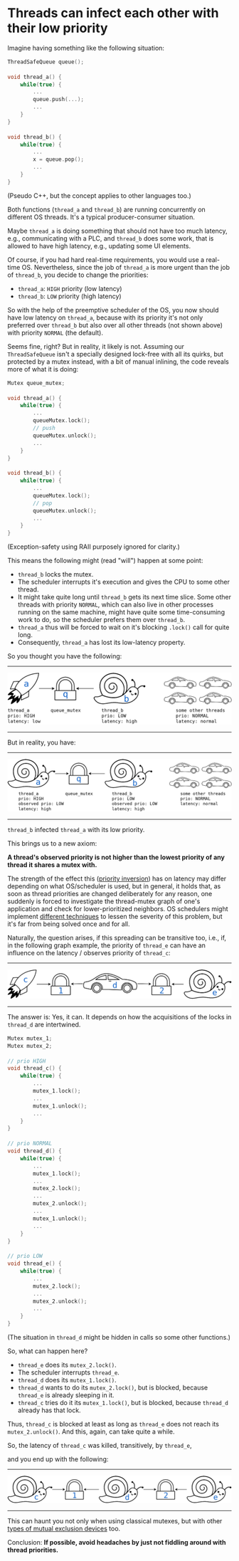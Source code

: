 # Threads can infect each other with their low priority

Imagine having something like the following situation:

```c++
ThreadSafeQueue queue();

void thread_a() {
    while(true) {
        ...
        queue.push(...);
        ...
    }
}

void thread_b() {
    while(true) {
        ...
        x = queue.pop();
        ...
    }
}
```
(Pseudo C++, but the concept applies to other languages too.)

Both functions (`thread_a` and `thread_b`) are running concurrently on different OS threads. It's a typical producer-consumer situation.

Maybe `thread_a` is doing something that should not have too much latency, e.g., communicating with a PLC, and `thread_b` does some work, that is allowed to have high latency, e.g., updating some UI elements.

Of course, if you had hard real-time requirements, you would use a real-time OS. Nevertheless, since the job of `thread_a` is more urgent than the job of `thread_b`, you decide to change the priorities:

- `thread_a`: `HIGH` priority (low latency)
- `thread_b`: `LOW` priority (high latency)

So with the help of the preemptive scheduler of the OS, you now should have low latency on `thread_a`, because with its priority it's not only preferred over `thread_b` but also over all other threads (not shown above) with priority `NORMAL` (the default).

Seems fine, right? But in reality, it likely is not. Assuming our `ThreadSafeQueue` isn't a specially designed lock-free with all its quirks, but protected by a mutex instead, with a bit of manual inlining, the code reveals more of what it is doing:

```c++
Mutex queue_mutex;

void thread_a() {
    while(true) {
        ...
        queueMutex.lock();
        // push
        queueMutex.unlock();
        ...
    }
}

void thread_b() {
    while(true) {
        ...
        queueMutex.lock();
        // pop
        queueMutex.unlock();
        ...
    }
}
```

(Exception-safety using RAII purposely ignored for clarity.)

This means the following might (read "will") happen at some point:

- `thread_b` locks the mutex.
- The scheduler interrupts it's execution and gives the CPU to some other thread.
- It might take quite long until `thread_b` gets its next time slice. Some other threads with priority `NORMAL`, which can also live in other processes running on the same machine, might have quite some time-consuming work to do, so the scheduler prefers them over `thread_b`.
- `thread_a` thus will be forced to wait on it's blocking `.lock()` call for quite long.
- Consequently, `thread_a` has lost its low-latency property.

So you thought you have the following:

---

![1](threads_can_infect_each_other_with_their_low_priority/1.png?raw=true)

---

But in reality, you have:

---

![2](threads_can_infect_each_other_with_their_low_priority/2.png?raw=true)

---

`thread_b` infected `thread_a` with its low priority.

This brings us to a new axiom:

**A thread's observed priority is not higher than the lowest priority of any thread it shares a mutex with.**

The strength of the effect this ([priority inversion](https://en.wikipedia.org/wiki/Priority_inversion)) has on latency may differ depending on what OS/scheduler is used, but in general, it holds that, as soon as thread priorities are changed deliberately for any reason, one suddenly is forced to investigate the thread-mutex graph of one's application and check for lower-prioritized neighbors. OS schedulers might implement [different techniques](https://en.wikipedia.org/wiki/Priority_inversion#Solutions) to lessen the severity of this problem, but it's far from being solved once and for all.

Naturally, the question arises, if this spreading can be transitive too, i.e., if, in the following graph example, the priority of `thread_e` can have an influence on the latency / observes priority of `thread_c`:

---

![3](threads_can_infect_each_other_with_their_low_priority/3.png?raw=true)

---

The answer is: Yes, it can. It depends on how the acquisitions of the locks in `thread_d` are intertwined.

```cpp
Mutex mutex_1;
Mutex mutex_2;

// prio HIGH
void thread_c() {
    while(true) {
        ...
        mutex_1.lock();
        ...
        mutex_1.unlock();
        ...
    }
}

// prio NORMAL
void thread_d() {
    while(true) {
        ...
        mutex_1.lock();
        ...
        mutex_2.lock();
        ...
        mutex_2.unlock();
        ...
        mutex_1.unlock();
        ...
    }
}

// prio LOW
void thread_e() {
    while(true) {
        ...
        mutex_2.lock();
        ...
        mutex_2.unlock();
        ...
    }
}
```

(The situation in `thread_d` might be hidden in calls so some other functions.)

So, what can happen here?

- `thread_e` does its `mutex_2.lock()`.
- The scheduler interrupts `thread_e`.
- `thread_d` does its `mutex_1.lock()`.
- `thread_d` wants to do its `mutex_2.lock()`, but is blocked, because `thread_e` is already sleeping in it.
- `thread_c` tries do it its `mutex_1.lock()`, but is blocked, because `thread_d` already has that lock.

Thus, `thread_c` is blocked at least as long as `thread_e` does not reach its `mutex_2.unlock()`. And this, again, can take quite a while.

So, the latency of `thread_c` was killed, transitively, by `thread_e`,

and you end up with the following:

---

![4](threads_can_infect_each_other_with_their_low_priority/4.png?raw=true)

---

This can haunt you not only when using classical mutexes, but with other [types of mutual exclusion devices](https://en.wikipedia.org/wiki/Mutual_exclusion#Types_of_mutual_exclusion_devices) too.

Conclusion: **If possible, avoid headaches by just not fiddling around with thread priorities.**
